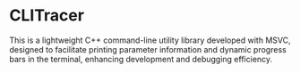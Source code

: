 # CLITracer
This is a lightweight C++ command-line utility library developed with MSVC, designed to facilitate printing parameter information and dynamic progress bars in the terminal, enhancing development and debugging efficiency.
